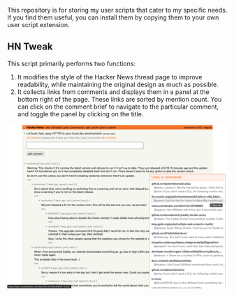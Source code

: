 This repository is for storing my user scripts that cater to my specific needs. If you find them useful, you can install them by copying them to your own user script extension.

## HN Tweak

This script primarily performs two functions:
1. It modifies the style of the Hacker News thread page to improve readability, while maintaining the original design as much as possible.
2. It collects links from comments and displays them in a panel at the bottom right of the page. These links are sorted by mention count. You can click on the comment brief to navigate to the particular comment, and toggle the panel by clicking on the title.

![](./hntweak.png)
